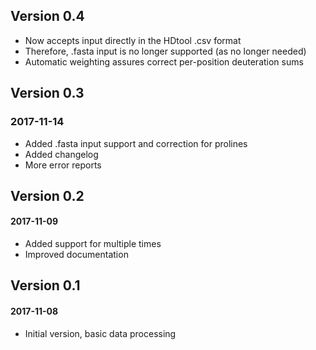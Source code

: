 ## Version 0.4

- Now accepts input directly in the HDtool .csv format
- Therefore, .fasta input is no longer supported (as no longer needed)
- Automatic weighting assures correct per-position deuteration sums

## Version 0.3
### 2017-11-14

- Added .fasta input support and correction for prolines
- Added changelog 
- More error reports

## Version 0.2
#### 2017-11-09

- Added support for multiple times
- Improved documentation


## Version 0.1
#### 2017-11-08

- Initial version, basic data processing
